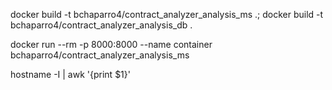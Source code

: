 docker build -t bchaparro4/contract_analyzer_analysis_ms .; docker build -t bchaparro4/contract_analyzer_analysis_db .

docker run --rm -p 8000:8000 --name container bchaparro4/contract_analyzer_analysis_ms

hostname -I | awk '{print $1}'
